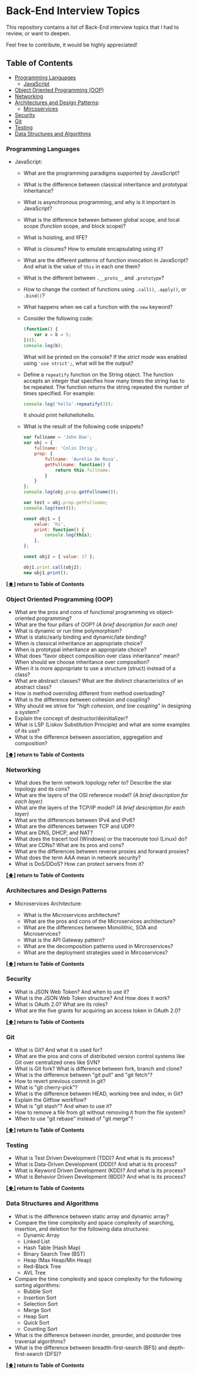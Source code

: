 # Back-End Interview Topics

This repository contains a list of Back-End interview topics that I had to review, or want to deepen.

Feel free to contribute, it would be highly appreciated!

## <a name="toc">Table of Contents</a>

- [Programming Languages](#languages)
  - [JavaScript](#javascript)
- [Object Oriented Programming (OOP)](#oop)
- [Networking](#networking)
- [Architectures and Design Patterns](#architecture):
  - [Mircoservices](#microservices)
- [Security](#security)
- [Git](#git)
- [Testing](#testing)
- [Data Structures and Algorithms](#dataStructure-algorithm)

### <a name="languages">Programming Languages</a>

- <a name="javascript">JavaScript</a>:

  - What are the programming paradigms supported by JavaScript?
  - What is the difference between classical inheritance and prototypal inheritance?
  - What is asynchronous programming, and why is it important in JavaScript?
  - What is the difference between between global scope, and local scope (function scope, and block scope)?
  - What is hoisting, and IIFE?
  - What is closures? How to emulate encapsulating using it?
  - What are the different patterns of function invocation in JavaScript? And what is the value of `this` in each one them?
  - What is the different between `.__proto__` and `.prototype`?
  - How to change the context of functions using `.call()`, `.apply()`, or `.bind()`?
  - What happens when we call a function with the `new` keyword?
  - Consider the following code:

    ```javascript
    (function() {
        var a = b = 5;
    })();
    console.log(b);
    ```

    What will be printed on the console? If the *strict mode* was enabled using `'use strict';`, what will be the output?

  - Define a `repeatify` function on the String object. The function accepts an integer that specifies how many times the string has to be repeated. The function returns the string repeated the number of times specified. For example:

    ```javascript
    console.log('hello'.repeatify(3));
    ```

    It should print hellohellohello.

  - What is the result of the following code snippets?

    ```javascript
    var fullname = 'John Doe';
    var obj = {
        fullname: 'Colin Ihrig',
        prop: {
            fullname: 'Aurelio De Rosa',
            getFullname: function() {
                return this.fullname;
            }
        }
    };
    console.log(obj.prop.getFullname());

    var test = obj.prop.getFullname;
    console.log(test());
    ```

    ```javascript
    const obj1 = {
        value: 'hi',
        print: function() {
            console.log(this);
        },
    };

    const obj2 = { value: 17 };

    obj1.print.call(obj2);
    new obj1.print();
    ```

**[[⬆]](#toc) return to Table of Contents**

### <a name="languages">Object Oriented Programming (OOP)</a>

- What are the pros and cons of functional programming vs object-oriented programming?
- What are the four pillars of OOP? *(A brief description for each one)*
- What is dynamic or run time polymorphism?
- What is static/early binding and dynamic/late binding?
- When is classical inheritance an appropriate choice?
- When is prototypal inheritance an appropriate choice?
- What does “favor object composition over class inheritance” mean? When should we choose inheritance over composition?
- When it is more appropriate to use a structure (struct) instead of a class?
- What are abstract classes? What are the distinct characteristics of an abstract class?
- How is method overriding different from method overloading?
- What is the difference between cohesion and coupling?
- Why should we strive for *"high cohesion, and low coupling"* in designing a system?
- Explain the concept of destructor/deinitializer?
- What is LSP (Liskov Substitution Principle) and what are some examples of its use?
- What is the difference between association, aggregation and composition?

**[[⬆]](#toc) return to Table of Contents**

### <a name="networking">Networking</a>

- What does the term network topology refer to? Describe the star topology and its cons?
- What are the layers of the OSI reference model? *(A brief description for each layer)*
- What are the layers of the TCP/IP model? *(A brief description for each layer)*
- What are the differences between IPv4 and IPv6?
- What are the differences between TCP and UDP?
- What are DNS, DHCP, and NAT?
- What does the tracert tool (Windows) or the traceroute tool (Linux) do?
- What are CDNs? What are its pros and cons?
- What are the differences between reverse proxies and forward proxies?
- What does the term AAA mean in network security?
- What is DoS/DDoS? How can protect servers from it?

**[[⬆]](#toc) return to Table of Contents**

### <a name="architecture">Architectures and Design Patterns</a>

- <a name="microservices">Microservices Architecture</a>:

  - What is the Microservices architecture?
  - What are the pros and cons of the Microservices architecture?
  - What are the differences between Monolithic, SOA and Microservices?
  - What is the API Gateway pattern?
  - What are the decomposition patterns used in Mircroservices?
  - What are the deployment strategies used in Mircoservices?

**[[⬆]](#toc) return to Table of Contents**

### <a name="security">Security</a>

- What is JSON Web Token? And when to use it?
- What is the JSON Web Token structure? And How does it work?
- What is OAuth 2.0? What are its roles?
- What are the five grants for acquiring an access token in OAuth 2.0?

**[[⬆]](#toc) return to Table of Contents**

### <a name="git">Git</a>

- What is Git? And what it is used for?
- What are the pros and cons of distributed version control systems like Git over centralized ones like SVN?
- What is Git fork? What is difference between fork, branch and clone?
- What is the difference between "git pull" and "git fetch"?
- How to revert previous commit in git?
- What is "git cherry-pick"?
- What is the difference between HEAD, working tree and index, in Git?
- Explain the Gitflow workflow?
- What is "git stash"? And when to use it?
- How to remove a file from git without removing it from the file system?
- When to use "git rebase" instead of "git merge"?

**[[⬆]](#toc) return to Table of Contents**

### <a name="testing">Testing</a>

- What is Test Driven Development (TDD)? And what is its process?
- What is Data-Driven Development (DDD)? And what is its process?
- What is Keyword Driven Development (KDD)? And what is its process?
- What is Behavior Driven Development (BDD)? And what is its process?

**[[⬆]](#toc) return to Table of Contents**

### <a name="dataStructure-algorithm">Data Structures and Algorithms</a>

- What is the difference between static array and dynamic array?
- Compare the time complexity and space complexity of searching, insertion, and deletion for the following data structures:
  - Dynamic Array
  - Linked List
  - Hash Table (Hash Map)
  - Binary Search Tree (BST)
  - Heap (Max Heap/Min Heap)
  - Red-Black Tree
  - AVL Tree
- Compare the time complexity and space complexity for the following sorting algorithms:
  - Bubble Sort
  - Insertion Sort
  - Selection Sort
  - Merge Sort
  - Heap Sort
  - Quick Sort
  - Counting Sort
- What is the difference between inorder, preorder, and postorder tree traversal algorithms?
- What is the difference between breadth-first-search (BFS) and depth-first-search (DFS)?

**[[⬆]](#toc) return to Table of Contents**
